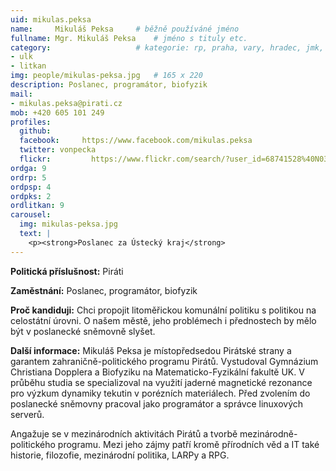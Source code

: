 ```yaml
---
uid: mikulas.peksa
name:     Mikuláš Peksa  	# běžně používáné jméno
fullname: Mgr. Mikuláš Peksa  	# jméno s tituly etc.
category:                 	# kategorie: rp, praha, vary, hradec, jmk, senat
- ulk
- litkan
img: people/mikulas-peksa.jpg   # 165 x 220
description: Poslanec, programátor, biofyzik
mail:
- mikulas.peksa@pirati.cz
mob: +420 605 101 249
profiles:
  github:       
  facebook:     https://www.facebook.com/mikulas.peksa
  twitter: vonpecka
  flickr:		  https://www.flickr.com/search/?user_id=68741528%40N03&sort=date-taken-desc&text=mikul%C3%A1%C5%A1%20peksa&view_all=1
ordga: 9
ordrp: 5
ordpsp: 4
ordpks: 2
ordlitkan: 9
carousel:
  img: mikulas-peksa.jpg
  text: |
    <p><strong>Poslanec za Ústecký kraj</strong>
---
```


**Politická příslušnost:** Piráti
 
**Zaměstnání:** Poslanec, programátor, biofyzik

**Proč kandiduji:** Chci propojit litoměřickou komunální politiku s politikou na celostátní úrovni. O našem městě, jeho problémech i přednostech by mělo být v poslanecké sněmovně slyšet.

**Další informace:** Mikuláš Peksa je místopředsedou Pirátské strany a garantem zahraničně-politického programu Pirátů. Vystudoval Gymnázium Christiana Dopplera a Biofyziku na Matematicko-Fyzikální fakultě UK. V průběhu studia se specializoval na využití jaderné magnetické rezonance pro výzkum dynamiky tekutin v porézních materiálech. Před zvolením do poslanecké sněmovny pracoval jako programátor a správce linuxových serverů.

Angažuje se v mezinárodních aktivitách Pirátů a tvorbě mezinárodně-politického programu. Mezi jeho zájmy patří kromě přírodních věd a IT také historie, filozofie, mezinárodní politika, LARPy a RPG.
